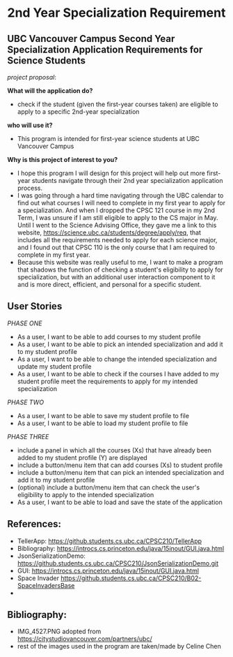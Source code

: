 # 2nd Year Specialization Requirement

## UBC Vancouver Campus Second Year Specialization Application Requirements for Science Students

*project proposal*:

**What will the application do?**
- check if the student (given the first-year courses taken) are eligible to apply to
  a specific 2nd-year specialization

**who will use it?**
- This program is intended for first-year science students at UBC Vancouver Campus

**Why is this project of interest to you?**
- I hope this program I will design for this project will help out more first-year students navigate through their 2nd
  year specialization application process.
- I was going through a hard time navigating through the UBC calendar to find out what courses I will need to
  complete in my first year to apply for a specialization. And when I dropped the CPSC 121 course in my
  2nd Term, I was unsure if I am still eligible to apply to the CS major in May. Until I went to the Science Advising
  Office, they gave me a link to this website, https://science.ubc.ca/students/degree/apply/req, that includes
  all the requirements needed to apply for each science major, and I found out that CPSC 110 is the only course that I
  am required to complete in my first year.
- Because this website was really useful to me, I want to make a program that
  shadows the function of checking a student's eligibility to apply for specialization, but with an additional user
  interaction component to it and is more direct, efficient, and personal for a specific student.

## User Stories
*PHASE ONE*
* As a user, I want to be able to add courses to my student profile
* As a user, I want to be able to pick an intended specialization and add it to my student profile
* As a user, I want to be able to change the intended specialization and update my student profile
* As a user, I want to be able to check if the courses I have added to my student profile meet the requirements
  to apply for my intended specialization

*PHASE TWO*
* As a user, I want to be able to save my student profile to file
* As a user, I want to be able to load my student profile to file

*PHASE THREE*
* include a panel in which all the courses (Xs) that have already been added to my student profile (Y) are displayed
* include a button/menu item that can add courses (Xs) to student profile
* include a button/menu item that can pick an intended specialization and add it to my student profile
* (optional) include a button/menu item that can check the user's eligibility to apply to the intended specialization
* As a user, I want to be able to load and save the state of the application



## References:
* TellerApp: https://github.students.cs.ubc.ca/CPSC210/TellerApp
* Bibliography: https://introcs.cs.princeton.edu/java/15inout/GUI.java.html
* JsonSerializationDemo: https://github.students.cs.ubc.ca/CPSC210/JsonSerializationDemo.git
* GUI: https://introcs.cs.princeton.edu/java/15inout/GUI.java.html
* Space Invader https://github.students.cs.ubc.ca/CPSC210/B02-SpaceInvadersBase
* 
## Bibliography:
* IMG_4527.PNG adopted from https://citystudiovancouver.com/partners/ubc/
* rest of the images used in the program are taken/made by Celine Chen